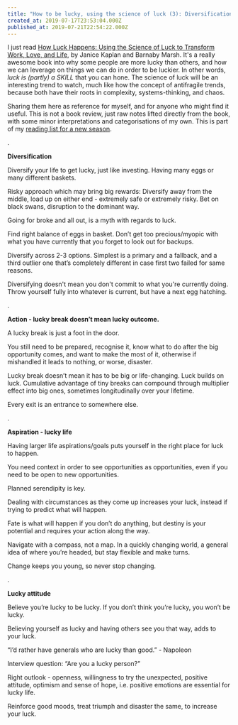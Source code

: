 ```yaml
---
title: "How to be lucky, using the science of luck (3): Diversification, action, aspiration and attitude"
created_at: 2019-07-17T23:53:04.000Z
published_at: 2019-07-21T22:54:22.000Z
---
```

I just read [How Luck Happens: Using the Science of Luck to Transform Work, Love, and Life](https://www.amazon.com/How-Luck-Happens-Science-Transform-ebook/dp/B073R28Y81), by Janice Kaplan and Barnaby Marsh. It's a really awesome book into why some people are more lucky than others, and how we can leverage on things we can do in order to be luckier. In other words, _luck is (partly) a SKILL_ that you can hone. The science of luck will be an interesting trend to watch, much like how the concept of antifragile trends, because both have their roots in complexity, systems-thinking, and chaos.

Sharing them here as reference for myself, and for anyone who might find it useful. This is not a book review, just raw notes lifted directly from the book, with some minor interpretations and categorisations of my own. This is part of my [reading list for a new season](https://200wordsaday.com/words/reading-list-for-a-new-season-220315d233ada32ec9). 

.

**Diversification**

Diversify your life to get lucky, just like investing. Having many eggs or many different baskets.

Risky approach which may bring big rewards: Diversify away from the middle, load up on either end - extremely safe or extremely risky. Bet on black swans, disruption to the dominant way.

Going for broke and all out, is a myth with regards to luck.

Find right balance of eggs in basket. Don’t get too precious/myopic with what you have currently that you forget to look out for backups.

Diversify across 2-3 options. Simplest is a primary and a fallback, and a third outlier one that’s completely different in case first two failed for same reasons.

Diversifying doesn't mean you don't commit to what you're currently doing. Throw yourself fully into whatever is current, but have a next egg hatching.

.

**Action - lucky break doesn’t mean lucky outcome.**

A lucky break is just a foot in the door.

You still need to be prepared, recognise it, know what to do after the big opportunity comes, and want to make the most of it, otherwise if mishandled it leads to nothing, or worse, disaster. 

Lucky break doesn’t mean it has to be big or life-changing. Luck builds on luck. Cumulative advantage of tiny breaks can compound through multiplier effect into big ones, sometimes longitudinally over your lifetime.

Every exit is an entrance to somewhere else.

.

**Aspiration - lucky life**

Having larger life aspirations/goals puts yourself in the right place for luck to happen.

You need context in order to see opportunities as opportunities, even if you need to be open to new opportunities. 

Planned serendipity is key. 

Dealing with circumstances as they come up increases your luck, instead if trying to predict what will happen.

Fate is what will happen if you don’t do anything, but destiny is your potential and requires your action along the way.

Navigate with a compass, not a map. In a quickly changing world, a general idea of where you’re headed, but stay flexible and make turns.

Change keeps you young, so never stop changing.

.

**Lucky attitude**

Believe you’re lucky to be lucky. If you don’t think you’re lucky, you won’t be lucky.

Believing yourself as lucky and having others see you that way, adds to your luck.

“I’d rather have generals who are lucky than good.” - Napoleon

Interview question: “Are you a lucky person?” 

Right outlook - openness, willingness to try the unexpected, positive attitude, optimism and sense of hope, i.e. positive emotions are essential for lucky life.

Reinforce good moods, treat triumph and disaster the same, to increase your luck.
